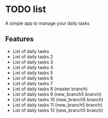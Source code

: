 # TODO list
A simple app to manage your daily tasks

## Features
* List of daily tasks
* List of daily tasks 2
* List of daily tasks 3
* List of daily tasks 4
* List of daily tasks 5
* List of daily tasks 6
* List of daily tasks 7
* List of daily tasks 8 (master branch)
* List of daily tasks 9 (new_branch5 branch)
* List of daily tasks 10 (new_branch5 branch)
* List of daily tasks 11 (new_branch5 branch)
* List of daily tasks 12 (new_branch5 branch)
